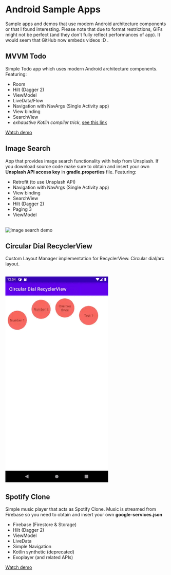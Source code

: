 # Android Sample Apps
Sample apps and demos that use modern Android architecture components or that I found interesting. Please note that due to format restrictions, GIFs might not be perfect (and they don't fully reflect performances of app). It would seem that GitHub now embeds videos :D .   

## MVVM Todo
Simple Todo app which uses modern Android architecture components. Featuring:
* Room 
* Hilt (Dagger 2) 
* ViewModel
* LiveData/Flow
* Navigation with NavArgs (Single Activity app)
* View binding
* SearchView
* *exhaustive Kotlin compiler trick*, [see this link](https://proandroiddev.com/kotlin-when-statement-when-expression-oh-my-or-how-we-created-our-custom-detekt-rule-6f27e80bedaf)  
  
[Watch demo](https://user-images.githubusercontent.com/20267231/112981615-bf273000-915b-11eb-9861-9fcf7aafed9e.mp4)



## Image Search
App that provides image search functionality with help from Unsplash. If you download source code make sure to obtain and insert your own **Unsplash API access key** in **gradle.properties** file. Featuring:
* Retrofit (to use Unsplash API)
* Navigation with NavArgs (Single Activity app)
* View binding
* SearchView
* Hilt (Dagger 2) 
* Paging 3
* ViewModel

<br>
<img src="/readme/image-search.gif" alt="Image search demo" width="320" height="640"/>

## Circular Dial RecyclerView
Custom Layout Manager implementation for RecyclerView. Circular dial/arc layout.

<br>
<img src="/readme/CircularDialRecyclerView.gif" alt="Circular Dial RecyclerView demo" width="320" height="640"/>

## Spotify Clone
Simple music player that acts as Spotify Clone. Music is streamed from Firebase so you need to obtain and insert your own **google-services.json** 
* Firebase (Firestore & Storage) 
* Hilt (Dagger 2) 
* ViewModel
* LiveData
* Simple Navigation
* Kotlin synthetic (deprecated)
* Exoplayer (and related APIs)
  
[Watch demo](https://user-images.githubusercontent.com/20267231/131641310-2ba8bb24-41f9-41ee-b06e-ed7df3216423.mp4)


